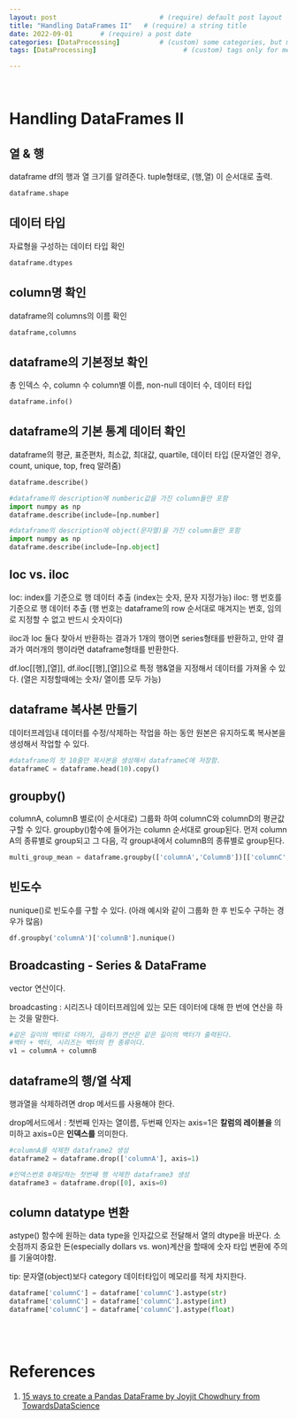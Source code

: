 ```yaml
---
layout: post                          # (require) default post layout
title: "Handling DataFrames II"   # (require) a string title
date: 2022-09-01       # (require) a post date
categories: [DataProcessing]          # (custom) some categories, but make sure these categories already exists inside path of `category/`
tags: [DataProcessing]                      # (custom) tags only for meta `property="article:tag"`

---
```


<br>

#  Handling DataFrames II

## 열 & 행

dataframe df의 행과 열 크기를 알려준다. tuple형태로, (행,열) 이 순서대로 출력.

```python
dataframe.shape
```

## 데이터 타입

자료형을 구성하는 데이터 타입 확인

```python
dataframe.dtypes
```


## column명 확인

dataframe의 columns의 이름 확인

```python
dataframe,columns
```

## dataframe의 기본정보 확인

총 인덱스 수, column 수
column별 이름, non-null 데이터 수, 데이터 타입

```python
dataframe.info()
```

## dataframe의 기본 통계 데이터 확인

dataframe의 평균, 표준편차, 최소값, 최대값, quartile, 데이터 타입
(문자열인 경우, count, unique, top, freq 알려줌)

```python
dataframe.describe()

#dataframe의 description에 numberic값을 가진 column들만 포함
import numpy as np
dataframe.describe(include=[np.number]

#dataframe의 description에 object(문자열)을 가진 column들만 포함
import numpy as np
dataframe.describe(include=[np.object]
```

## loc vs. iloc

loc: index를 기준으로 행 데이터 추출 (index는 숫자, 문자 지정가능)
iloc: 행 번호를 기준으로 행 데이터 추출 (행 번호는 dataframe의 row 순서대로 매겨지는 번호, 임의로 지정할 수 없고 반드시 숫자이다)

iloc과 loc 둘다 찾아서 반환하는 결과가 1개의 행이면 series형태를 반환하고, 만약 결과가 여러개의 행이라면 dataframe형태를 반환한다.

df.loc[[행],[열]], df.iloc[[행],[열]]으로 특정 행&열을 지정해서 데이터를 가져올 수 있다. (열은 지정할때에는 숫자/ 열이름 모두 가능)


## dataframe 복사본 만들기

데이터프레임내 데이터를 수정/삭제하는 작업을 하는 동안 원본은 유지하도록 복사본을 생성해서 작업할 수 있다. 

```python
#dataframe의 첫 10줄만 복사본을 생성해서 dataframeC에 저장함.
dataframeC = dataframe.head(10).copy()
```

## groupby()

columnA, columnB 별로(이 순서대로) 그룹화 하여 columnC와 columnD의 평균값 구할 수 있다. groupby()함수에 들어가는 column 순서대로 group된다. 먼저 column A의 종류별로 group되고 그 다음, 각 group내에서 columnB의 종류별로 group된다. 

```python
multi_group_mean = dataframe.groupby(['columnA','ColumnB'])[['columnC','columnD']].mean()
```

## 빈도수

nunique()로 빈도수를 구할 수 있다. (아래 예시와 같이 그룹화 한 후 빈도수 구하는 경우가 많음)

```python
df.groupby('columnA')['columnB'].nunique()
```

## Broadcasting - Series & DataFrame

vector 연산이다.

broadcasting : 시리즈나 데이터프레임에 있는 모든 데이터에 대해 한 번에 연산을 하는 것을 말한다.

```python
#같은 길이의 백터로 더하기, 곱하기 연산은 같은 길이의 백터가 출력된다.
#백터 + 백터, 시리즈는 백터의 한 종류이다.
v1 = columnA + columnB 
```

## dataframe의 행/열 삭제

행과열을 삭제하려면 drop 메서드를 사용해야 한다.

drop메서드에서 : 첫번째 인자는 열이름, 두번째 인자는 axis=1은 **칼럼의 레이블을** 의미하고 axis=0은 **인덱스를** 의미한다.

```python
#columnA를 삭제한 dataframe2 생성
dataframe2 = dataframe.drop(['columnA'], axis=1)

#인덱스번호 0해당하는 첫번째 행 삭제한 dataframe3 생성
dataframe3 = dataframe.drop([0], axis=0) 
```

## column datatype 변환

astype() 함수에 원하는 data type을 인자값으로 전달해서 열의 dtype을 바꾼다. 소숫점까지 중요한 돈(especially dollars vs. won)계산을 할때에 숫자 타입 변환에 주의를 기울여야함.

tip: 문자열(object)보다 category 데이터타입이 메모리를 적게 차지한다.

```python
dataframe['columnC'] = dataframe['columnC'].astype(str)
dataframe['columnC'] = dataframe['columnC'].astype(int)
dataframe['columnC'] = dataframe['columnC'].astype(float)
```

<br>

<br>

# References

1. [15 ways to create a Pandas DataFrame by Joyjit Chowdhury from TowardsDataScience](https://towardsdatascience.com/15-ways-to-create-a-pandas-dataframe-754ecc082c17)
